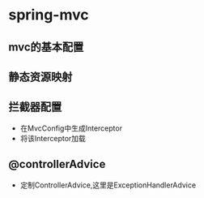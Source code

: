 # spring-mvc

## mvc的基本配置

## 静态资源映射

## 拦截器配置

- 在MvcConfig中生成Interceptor
- 将该Interceptor加载

## @controllerAdvice

- 定制ControllerAdvice,这里是ExceptionHandlerAdvice